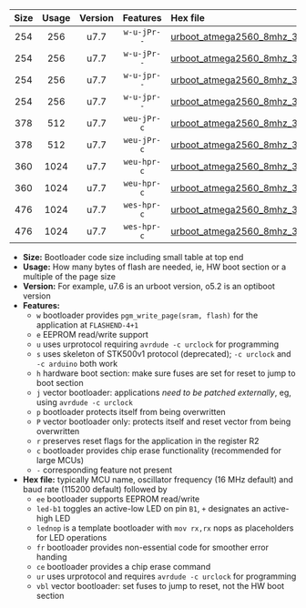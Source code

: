 |Size|Usage|Version|Features|Hex file|
|:-:|:-:|:-:|:-:|:--|
|254|256|u7.7|`w-u-jPr--`|[urboot_atmega2560_8mhz_38400bps_led+b7_ur_vbl.hex](https://raw.githubusercontent.com/stefanrueger/urboot.hex/main/mcus/atmega2560/fcpu_8mhz/38400_bps/urboot_atmega2560_8mhz_38400bps_led+b7_ur_vbl.hex)|
|254|256|u7.7|`w-u-jPr--`|[urboot_atmega2560_8mhz_38400bps_lednop_ur_vbl.hex](https://raw.githubusercontent.com/stefanrueger/urboot.hex/main/mcus/atmega2560/fcpu_8mhz/38400_bps/urboot_atmega2560_8mhz_38400bps_lednop_ur_vbl.hex)|
|254|256|u7.7|`w-u-jpr--`|[urboot_atmega2560_8mhz_38400bps_led+b7_fr_ur_vbl.hex](https://raw.githubusercontent.com/stefanrueger/urboot.hex/main/mcus/atmega2560/fcpu_8mhz/38400_bps/urboot_atmega2560_8mhz_38400bps_led+b7_fr_ur_vbl.hex)|
|254|256|u7.7|`w-u-jpr--`|[urboot_atmega2560_8mhz_38400bps_lednop_fr_ur_vbl.hex](https://raw.githubusercontent.com/stefanrueger/urboot.hex/main/mcus/atmega2560/fcpu_8mhz/38400_bps/urboot_atmega2560_8mhz_38400bps_lednop_fr_ur_vbl.hex)|
|378|512|u7.7|`weu-jPr-c`|[urboot_atmega2560_8mhz_38400bps_ee_led+b7_fr_ce_ur_vbl.hex](https://raw.githubusercontent.com/stefanrueger/urboot.hex/main/mcus/atmega2560/fcpu_8mhz/38400_bps/urboot_atmega2560_8mhz_38400bps_ee_led+b7_fr_ce_ur_vbl.hex)|
|378|512|u7.7|`weu-jPr-c`|[urboot_atmega2560_8mhz_38400bps_ee_lednop_fr_ce_ur_vbl.hex](https://raw.githubusercontent.com/stefanrueger/urboot.hex/main/mcus/atmega2560/fcpu_8mhz/38400_bps/urboot_atmega2560_8mhz_38400bps_ee_lednop_fr_ce_ur_vbl.hex)|
|360|1024|u7.7|`weu-hpr-c`|[urboot_atmega2560_8mhz_38400bps_ee_led+b7_fr_ce_ur.hex](https://raw.githubusercontent.com/stefanrueger/urboot.hex/main/mcus/atmega2560/fcpu_8mhz/38400_bps/urboot_atmega2560_8mhz_38400bps_ee_led+b7_fr_ce_ur.hex)|
|360|1024|u7.7|`weu-hpr-c`|[urboot_atmega2560_8mhz_38400bps_ee_lednop_fr_ce_ur.hex](https://raw.githubusercontent.com/stefanrueger/urboot.hex/main/mcus/atmega2560/fcpu_8mhz/38400_bps/urboot_atmega2560_8mhz_38400bps_ee_lednop_fr_ce_ur.hex)|
|476|1024|u7.7|`wes-hpr-c`|[urboot_atmega2560_8mhz_38400bps_ee_led+b7_fr_ce.hex](https://raw.githubusercontent.com/stefanrueger/urboot.hex/main/mcus/atmega2560/fcpu_8mhz/38400_bps/urboot_atmega2560_8mhz_38400bps_ee_led+b7_fr_ce.hex)|
|476|1024|u7.7|`wes-hpr-c`|[urboot_atmega2560_8mhz_38400bps_ee_lednop_fr_ce.hex](https://raw.githubusercontent.com/stefanrueger/urboot.hex/main/mcus/atmega2560/fcpu_8mhz/38400_bps/urboot_atmega2560_8mhz_38400bps_ee_lednop_fr_ce.hex)|

- **Size:** Bootloader code size including small table at top end
- **Usage:** How many bytes of flash are needed, ie, HW boot section or a multiple of the page size
- **Version:** For example, u7.6 is an urboot version, o5.2 is an optiboot version
- **Features:**
  + `w` bootloader provides `pgm_write_page(sram, flash)` for the application at `FLASHEND-4+1`
  + `e` EEPROM read/write support
  + `u` uses urprotocol requiring `avrdude -c urclock` for programming
  + `s` uses skeleton of STK500v1 protocol (deprecated); `-c urclock` and `-c arduino` both work
  + `h` hardware boot section: make sure fuses are set for reset to jump to boot section
  + `j` vector bootloader: applications *need to be patched externally*, eg, using `avrdude -c urclock`
  + `p` bootloader protects itself from being overwritten
  + `P` vector bootloader only: protects itself and reset vector from being overwritten
  + `r` preserves reset flags for the application in the register R2
  + `c` bootloader provides chip erase functionality (recommended for large MCUs)
  + `-` corresponding feature not present
- **Hex file:** typically MCU name, oscillator frequency (16 MHz default) and baud rate (115200 default) followed by
  + `ee` bootloader supports EEPROM read/write
  + `led-b1` toggles an active-low LED on pin `B1`, `+` designates an active-high LED
  + `lednop` is a template bootloader with `mov rx,rx` nops as placeholders for LED operations
  + `fr` bootloader provides non-essential code for smoother error handing
  + `ce` bootloader provides a chip erase command
  + `ur` uses urprotocol and requires `avrdude -c urclock` for programming
  + `vbl` vector bootloader: set fuses to jump to reset, not the HW boot section
